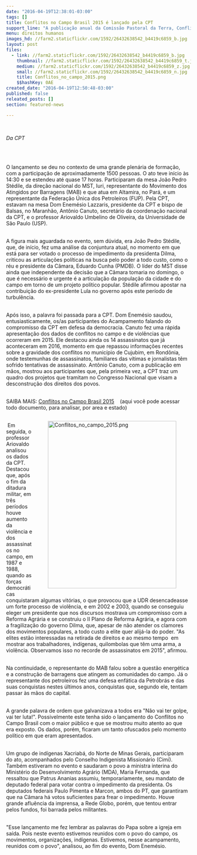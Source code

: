 ```yaml
---
date: "2016-04-19T12:38:01-03:00"
tags: []
title: Conflitos no Campo Brasil 2015 é lançado pela CPT
support_line: "A publicação anual da Comissão Pastoral da Terra, Conflitos no Campo Brasil 2015, foi lançada na última sexta-feira (15) em ato no Acampamento Nacional pela Democracia e Contra o Golpe, em frente ao Estádio Mané Garrincha, em Brasília."
menu: direitos humanos
images_hd: //farm2.staticflickr.com/1592/26432638542_b4419c6859_b.jpg
layout: post
files:
  - link: //farm2.staticflickr.com/1592/26432638542_b4419c6859_b.jpg
    thumbnail: //farm2.staticflickr.com/1592/26432638542_b4419c6859_t.jpg
    medium: //farm2.staticflickr.com/1592/26432638542_b4419c6859_z.jpg
    small: //farm2.staticflickr.com/1592/26432638542_b4419c6859_n.jpg
    title: Conflitos_no_campo_2015.png
    $$hashKey: 0AE
created_date: "2016-04-19T12:50:48-03:00"
published: false
releated_posts: []
section: featured-news

---
```

<p>&nbsp;</p>

<p><em>Da CPT</em></p>

<p>&nbsp;</p>

<p><br />
O lan&ccedil;amento se deu no contexto de uma grande plen&aacute;ria de forma&ccedil;&atilde;o, com a participa&ccedil;&atilde;o de aproximadamente 1500 pessoas. O ato teve in&iacute;cio &agrave;s 14:30 e se estendeu at&eacute; quase 17 horas. Participaram da mesa Jo&atilde;o Pedro St&eacute;dile, da dire&ccedil;&atilde;o nacional do MST, Iuri, representante do Movimento dos Atingidos por Barragens (MAB) e que atua em Altamira, no Par&aacute;, e um representante da Federa&ccedil;&atilde;o &Uacute;nica dos Petroleiros (FUP). Pela CPT, estavam na mesa Dom Enem&eacute;sio Lazzaris, presidente da CPT e bispo de Balsas, no Maranh&atilde;o, Ant&ocirc;nio Canuto, secret&aacute;rio da coordena&ccedil;&atilde;o nacional da CPT, e o professor Ariovaldo Umbelino de Oliveira, da Universidade de S&atilde;o Paulo (USP).</p>

<p><br />
A figura mais aguardada no evento, sem d&uacute;vida, era Jo&atilde;o Pedro St&eacute;dile, que, de in&iacute;cio, fez uma an&aacute;lise da conjuntura atual, no momento em que est&aacute; para ser votado o processo de impedimento da presidenta Dilma, criticou as articula&ccedil;&otilde;es pol&iacute;ticas na busca pelo poder a todo custo, como o r&eacute;u e presidente da C&acirc;mara, Eduardo Cunha (PMDB). O l&iacute;der do MST disse ainda que independente da decis&atilde;o que a C&acirc;mara tomaria&nbsp;no domingo, o que &eacute; necess&aacute;rio e urgente &eacute; a articula&ccedil;&atilde;o da popula&ccedil;&atilde;o da cidade e do campo em torno de um projeto pol&iacute;tico popular. St&eacute;dile afirmou apostar na contribui&ccedil;&atilde;o do ex-presidente Lula no governo ap&oacute;s este per&iacute;odo de turbul&ecirc;ncia.</p>

<p><br />
Ap&oacute;s isso, a palavra foi passada para a CPT. Dom Enem&eacute;sio saudou, entusiasticamente, os/as participantes do Acampamento falando do compromisso da CPT em defesa da democracia. Canuto fez uma r&aacute;pida apresenta&ccedil;&atilde;o dos dados de conflitos no campo e de viol&ecirc;ncias que ocorreram em 2015. Ele destacou ainda os 14 assassinatos que j&aacute; aconteceram em 2016, momento em que repassou informa&ccedil;&otilde;es recentes sobre a gravidade dos conflitos no munic&iacute;pio de Cujubim, em Rond&ocirc;nia, onde testemunhas de assassinatos, familiares das v&iacute;timas e jornalistas t&ecirc;m sofrido tentativas de assassinato. Ant&ocirc;nio Canuto, com a publica&ccedil;&atilde;o em m&atilde;os, mostrou aos participantes que, pela primeira vez, a CPT traz um quadro dos projetos que tramitam no Congresso Nacional que visam a desconstru&ccedil;&atilde;o dos direitos dos povos.</p>

<p><br />
SAIBA MAIS: <a href="http://www.cptnacional.org.br/index.php/publicacoes-2/destaque/3175-conflitos-no-campo-brasil-2015">Conflitos no Campo Brasil 2015</a> &nbsp; &nbsp;(aqui voc&ecirc;&nbsp;pode acessar todo documento, para analisar, por area e estado)</p>

<figure class="image" style="float:right"><img alt="Conflitos_no_campo_2015.png" height="455" src="//farm2.staticflickr.com/1592/26432638542_b4419c6859_b.jpg" width="350" />
<figcaption></figcaption>
</figure>

<p><br />
&nbsp;Em seguida, o professor Ariovaldo analisou os dados da CPT. Destacou que, ap&oacute;s o fim da ditadura militar, em tr&ecirc;s per&iacute;odos houve aumento da viol&ecirc;ncia e dos assassinatos no campo, em 1987 e 1988, quando as for&ccedil;as democr&aacute;ticas conquistaram algumas vit&oacute;rias, o que provocou que a UDR desencadeasse um forte processo de viol&ecirc;ncia, e em 2002 e 2003, quando se conseguiu eleger um presidente que nos discursos mostrava um compromisso com a Reforma Agr&aacute;ria e se construiu o II Plano de Reforma Agr&aacute;ria, e agora com a fragiliza&ccedil;&atilde;o do governo Dilma, que, apesar de n&atilde;o atender os clamores dos movimentos populares, a todo custo a elite quer alij&aacute;-la do poder. &quot;As elites est&atilde;o interessadas na retirada de direitos e ao mesmo tempo &nbsp;em mostrar aos trabalhadores, ind&iacute;genas, quilombolas que t&ecirc;m uma arma, a viol&ecirc;ncia. Observamos isso no recorde de assassinatos em 2015&quot;, afirmou.</p>

<p><br />
Na continuidade, o representante do MAB falou sobre a quest&atilde;o energ&eacute;tica e a constru&ccedil;&atilde;o de barragens que atingem as comunidades do campo. J&aacute; o representante dos petroleiros fez uma defesa enf&aacute;tica da Petrobr&aacute;s e das suas conquistas nestes &uacute;ltimos anos, conquistas que, segundo ele, tentam passar &agrave;s m&atilde;os do capital.</p>

<p><br />
A grande palavra de ordem que galvanizava a todos era &quot;N&atilde;o vai ter golpe, vai ter luta!&quot;. Possivelmente este tenha sido o lan&ccedil;amento do Conflitos no Campo Brasil com o maior p&uacute;blico e que se mostrou muito atento ao que era exposto. Os dados, por&eacute;m, ficaram um tanto ofuscados pelo momento pol&iacute;tico em que eram apresentados.</p>

<p><br />
Um grupo de ind&iacute;genas Xacriab&aacute;, do Norte de Minas Gerais, participaram do ato, acompanhados pelo Conselho Indigenista Mission&aacute;rio (Cimi). Tamb&eacute;m estiveram no evento e saudaram o povo a ministra interina do Minist&eacute;rio do Desenvolvimento Agr&aacute;rio (MDA), Maria Fernanda, que ressaltou que Patrus Ananias assumiu, temporariamente, seu mandato de deputado federal para votar contra o impedimento da presidenta. Os deputados federais Paulo Pimenta e Marcon, ambos do PT, que garantiram que na C&acirc;mara h&aacute; votos suficientes para frear o impedimento. Houve grande aflu&ecirc;ncia da imprensa, a Rede Globo, por&eacute;m, que tentou entrar pelos fundos, foi barrada pelos militantes.</p>

<p><br />
&quot;Esse lan&ccedil;amento me fez lembrar as palavras do Papa sobre a igreja em sa&iacute;da. Pois neste evento estivemos reunidos com o povo do campo, os movimentos, organiza&ccedil;&otilde;es, ind&iacute;genas. Estivemos, nesse acampamento, reunidos com o povo&quot;, analisou, ao fim do evento, Dom Enem&eacute;sio.</p>
